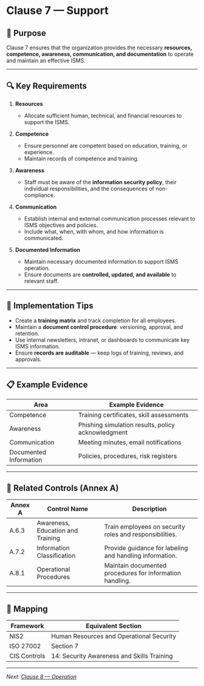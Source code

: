 # Clause 7 — Support

## 🎯 Purpose
Clause 7 ensures that the organization provides the necessary **resources, competence, awareness, communication, and documentation** to operate and maintain an effective ISMS.

---

## 🔍 Key Requirements

1. **Resources**  
   - Allocate sufficient human, technical, and financial resources to support the ISMS.

2. **Competence**  
   - Ensure personnel are competent based on education, training, or experience.  
   - Maintain records of competence and training.

3. **Awareness**  
   - Staff must be aware of the **information security policy**, their individual responsibilities, and the consequences of non-compliance.

4. **Communication**  
   - Establish internal and external communication processes relevant to ISMS objectives and policies.  
   - Include what, when, with whom, and how information is communicated.

5. **Documented Information**  
   - Maintain necessary documented information to support ISMS operation.  
   - Ensure documents are **controlled, updated, and available** to relevant staff.

---

## 🧠 Implementation Tips

- Create a **training matrix** and track completion for all employees.  
- Maintain a **document control procedure**: versioning, approval, and retention.  
- Use internal newsletters, intranet, or dashboards to communicate key ISMS information.  
- Ensure **records are auditable** — keep logs of training, reviews, and approvals.

---

## 📋 Example Evidence

| Area | Example Evidence |
|------|-----------------|
| Competence | Training certificates, skill assessments |
| Awareness | Phishing simulation results, policy acknowledgment |
| Communication | Meeting minutes, email notifications |
| Documented Information | Policies, procedures, risk registers |

---

## 🔗 Related Controls (Annex A)

| Annex A | Control Name | Description |
|----------|---------------|-------------|
| A.6.3 | Awareness, Education and Training | Train employees on security roles and responsibilities. |
| A.7.2 | Information Classification | Provide guidance for labeling and handling information. |
| A.8.1 | Operational Procedures | Maintain documented procedures for information handling. |

---

## 🧩 Mapping

| Framework | Equivalent Section |
|------------|--------------------|
| NIS2 | Human Resources and Operational Security |
| ISO 27002 | Section 7 |
| CIS Controls | 14: Security Awareness and Skills Training |

---

*Next: [Clause 8 — Operation](./8_Operation.md)*
